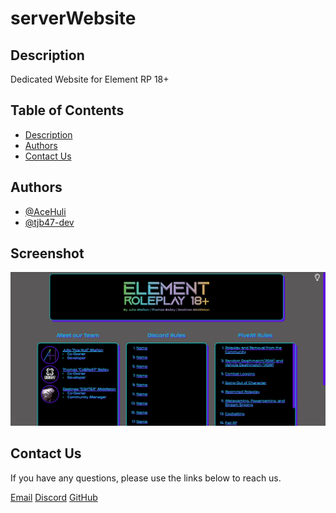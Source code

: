 # serverWebsite

## Description

Dedicated Website for Element RP 18+

## Table of Contents

- [Description](#description)
- [Authors](#authors)
- [Contact Us](#contactus)

## Authors

- [@AceHuli](https://github.com/AceHuli)
- [@tjb47-dev](https://github.com/tjb47-dev)

## Screenshot

![Screenshot of Element RP 18+ Website](https://github.com/ElementalCodeFiveM/serverWebsite/blob/main/img/element_website.png?raw=true)


## Contact Us

If you have any questions, please use the links below to reach us.

[Email](mailto:state.elementrp@gmail.com)
[Discord](https://discord.gg/elementrp18)
[GitHub](https://github.com/ElementalCodeFiveM)
